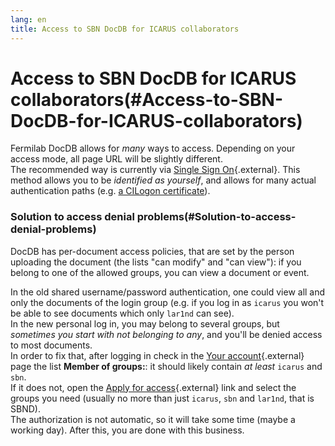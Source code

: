 ```yaml
---
lang: en
title: Access to SBN DocDB for ICARUS collaborators
---
```




Access to SBN DocDB for ICARUS collaborators(#Access-to-SBN-DocDB-for-ICARUS-collaborators)
============================================================================================================

Fermilab DocDB allows for *many* ways to access. Depending on your
access mode, all page URL will be slightly different.\
The recommended way is currently via [Single Sign
On](https://sbn-docdb.fnal.gov/cgi-bin/sso/DocumentDatabase "SSO"){.external}.
This method allows you to be *identified as yourself*, and allows for
many actual authentication paths (e.g. [a CILogon
certificate](Setting_up_access_with_CILogon_certificate.html)).



### Solution to access denial problems(#Solution-to-access-denial-problems)

DocDB has per-document access policies, that are set by the person
uploading the document (the lists \"can modify\" and \"can view\"): if
you belong to one of the allowed groups, you can view a document or
event.

In the old shared username/password authentication, one could view all
and only the documents of the login group (e.g. if you log in as
`icarus` you won\'t be able to see documents which only `lar1nd` can
see).\
In the new personal log in, you may belong to several groups, but
*sometimes you start with not belonging to any*, and you\'ll be denied
access to most documents.\
In order to fix that, after logging in check in the [Your
account](https://sbn-docdb.fnal.gov/cgi-bin/sso/SelectEmailPrefs){.external}
page the list **Member of groups:**: it should likely contain *at least*
`icarus` and `sbn`.\
If it does not, open the [Apply for
access](https://sbn-docdb.fnal.gov/cgi-bin/sso/CertificateApplyForm){.external}
link and select the groups you need (usually no more than just `icarus`,
`sbn` and `lar1nd`, that is SBND).\
The authorization is not automatic, so it will take some time (maybe a
working day). After this, you are done with this business.
